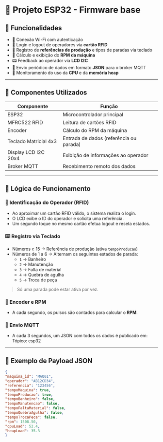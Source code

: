 # 🧵 Projeto ESP32 - Firmware base

## 🚀 Funcionalidades

- 📶 Conexão Wi-Fi com autenticação
- 🔐 Login e logout de operadores via **cartão RFID**
- 🔢 Registro de **referências de produção** e tipos de paradas via teclado
- 🧭 Cálculo e exibição do **RPM da máquina**
- 📟 Feedback ao operador via **LCD I2C**
- 📡 Envio periódico de dados em formato **JSON** para o broker MQTT
- 🧠 Monitoramento do uso da **CPU** e da **memória heap**

---

## 🔌 Componentes Utilizados

| Componente            | Função                                     |
|-----------------------|--------------------------------------------|
| ESP32                 | Microcontrolador principal                 |
| MFRC522 RFID          | Leitura de cartões RFID                    |
| Encoder               | Cálculo do RPM da máquina                  |
| Teclado Matricial 4x3 | Entrada de dados (referência ou parada)   |
| Display LCD I2C 20x4  | Exibição de informações ao operador        |
| Broker MQTT           | Recebimento remoto dos dados               |

---

## 🧠 Lógica de Funcionamento

### 👤 Identificação do Operador (RFID)

- Ao aproximar um cartão RFID válido, o sistema realiza o login.
- O LCD exibe o ID do operador e solicita uma referência.
- Um segundo toque no mesmo cartão efetua logout e reseta estados.

### ⌨️ Registro via Teclado

- Números ≥ 15 → Referência de produção (ativa `tempoProducao`)
- Números de 1 a 6 → Alternam os seguintes estados de parada:
  - `1` → Banheiro
  - `2` → Manutenção
  - `3` → Falta de material
  - `4` → Quebra de agulha
  - `5` → Troca de peça

> Só uma parada pode estar ativa por vez.

### 🔄 Encoder e RPM

- A cada segundo, os pulsos são contados para calcular o **RPM**.

### 📡 Envio MQTT

- A cada 3 segundos, um JSON com todos os dados é publicado em:
Tópico: esp32
---

## 🧪 Exemplo de Payload JSON

```json
{
"maquina_id": "MAQ01",
"operador": "AB12CD34",
"referencia": "123456",
"tempoMaquina": true,
"tempoProducao": true,
"tempoBanheiro": false,
"tempoManutencao": false,
"tempoFaltaMaterial": false,
"tempoQuebraAgulha": false,
"tempoTrocaPeca": false,
"rpm": 1508.50,
"cpuLoad": 52.4,
"heapLoad": 35.3
}
